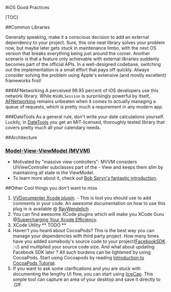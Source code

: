 #iOS Good Practices

[TOC]

##Common Libraries

Generally speaking, make it a conscious decision to add an external dependency to your project. Sure, this one neat library solves your problem now, but maybe later gets stuck in maintenance limbo, with the next OS version that breaks everything being just around the corner. Another scenario is that a feature only achievable with external libraries suddenly becomes part of the official APIs. In a well-designed codebase, switching out the implementation is a small effort that pays off quickly. Always consider solving the problem using Apple's extensive (and mostly excellent) frameworks first!

###AFNetworking
A perceived 99.95 percent of iOS developers use this network library. While `NSURLSession` is surprisingly powerful by itself, [AFNetworking](https://github.com/AFNetworking/AFNetworking) remains unbeaten when it comes to actually managing a queue of requests, which is pretty much a requirement in any modern app.

###DateTools
As a general rule, don't write your date calculations yourself. Luckily, in [DateTools](https://github.com/MatthewYork/DateTools) you get an MIT-licensed, thoroughly tested library that covers pretty much all your calendary needs.

##Architecture

### [Model-View-ViewModel (MVVM)](http://www.objc.io/issue-13/mvvm.html)
- Motivated by "massive view controllers": MVVM considers UIViewController subclasses part of the - View and keeps them slim by maintaining all state in the ViewModel.
- To learn more about it, check out [Bob Spryn's fantastic introduction](http://www.sprynthesis.com/2014/12/06/reactivecocoa-mvvm-introduction/).


##Other Cool things you don't want to miss
1. [VVDocumenter Xcode plugin](https://github.com/onevcat/VVDocumenter-Xcode). - This is tool you should use to add comments in your code. An awesome documentation on how to use this plug in is available @ [RayWendelich](http://www.raywenderlich.com/66395/documenting-in-xcode-with-headerdoc-tutorial)
2. You can find awesome XCode plugins which will make you XCode Guru @[Supercharging Your Xcode Efficiency](http://www.raywenderlich.com/72021/supercharging-xcode-efficiency). 
3. XCode Utility ** TODO **
4. Haven't you heard about CocoaPods? This is the best way you can manage your dependencies with third party project. How many times have you added somebody's  source code to your project([FacebookSDK](https://github.com/facebook/facebook-ios-sdk) :-/) and multiplied your source code size. And what about updating Facebook SDK later ? All such burdens can be lightened by using CocoaPods. Start using Cocoapods by reading [Introduction to CocoaPods Tutorial](http://www.raywenderlich.com/64546/introduction-to-cocoapods-2).
5. If you want to ask some clarifications and you are stuck with documenting the lengthy UI flow, you can start using [liceCap](http://www.cockos.com/licecap/). This simple tool can capture an area of your desktop and save it directly to .GIF.
